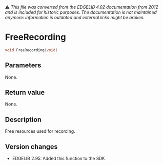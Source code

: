 :warning: _This file was converted from the EDGELIB 4.02 documentation from 2012 and is included for historic purposes. The documentation is not maintained anymore: information is outdated and external links might be broken._

# FreeRecording


```c++
void FreeRecording(void)
```

## Parameters
None.

## Return value
None.

## Description
Free resources used for recording.

## Version changes
- EDGELIB 2.95: Added this function to the SDK

